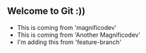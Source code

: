 ## Welcome to Git :))

- This is coming from 'magnificodev'
- This is coming from 'Another Magnificodev'
- I'm adding this from 'feature-branch'